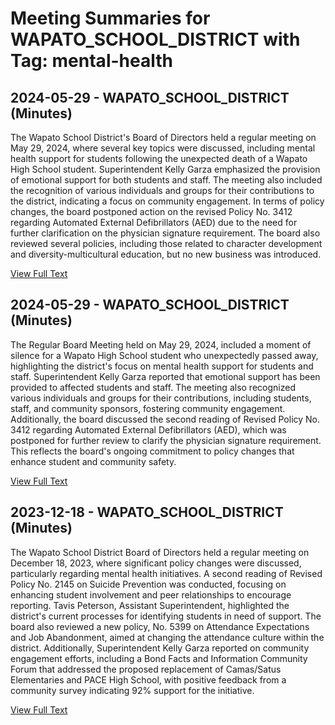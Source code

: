 # Meeting Summaries for WAPATO_SCHOOL_DISTRICT with Tag: mental-health

## 2024-05-29 - WAPATO_SCHOOL_DISTRICT (Minutes)

The Wapato School District's Board of Directors held a regular meeting on May 29, 2024, where several key topics were discussed, including mental health support for students following the unexpected death of a Wapato High School student. Superintendent Kelly Garza emphasized the provision of emotional support for both students and staff. The meeting also included the recognition of various individuals and groups for their contributions to the district, indicating a focus on community engagement. In terms of policy changes, the board postponed action on the revised Policy No. 3412 regarding Automated External Defibrillators (AED) due to the need for further clarification on the physician signature requirement. The board also reviewed several policies, including those related to character development and diversity-multicultural education, but no new business was introduced.

[View Full Text](https://raw.githubusercontent.com/VoronoiPerspectives/WashingtonStateSchoolBoardExplorer/refs/heads/main/data/countries/usa/states/wa/counties/yakima/school_boards/wapato_school_district/2024/processed/2024-05-29-minutes.txt)

## 2024-05-29 - WAPATO_SCHOOL_DISTRICT (Minutes)

The Regular Board Meeting held on May 29, 2024, included a moment of silence for a Wapato High School student who unexpectedly passed away, highlighting the district's focus on mental health support for students and staff. Superintendent Kelly Garza reported that emotional support has been provided to affected students and staff. The meeting also recognized various individuals and groups for their contributions, including students, staff, and community sponsors, fostering community engagement. Additionally, the board discussed the second reading of Revised Policy No. 3412 regarding Automated External Defibrillators (AED), which was postponed for further review to clarify the physician signature requirement. This reflects the board's ongoing commitment to policy changes that enhance student and community safety.

[View Full Text](https://raw.githubusercontent.com/VoronoiPerspectives/WashingtonStateSchoolBoardExplorer/refs/heads/main/data/countries/usa/states/wa/counties/yakima/school_boards/wapato_school_district/2024/processed/2024-05-29-mayregularmeeting-minutes.txt)

## 2023-12-18 - WAPATO_SCHOOL_DISTRICT (Minutes)

The Wapato School District Board of Directors held a regular meeting on December 18, 2023, where significant policy changes were discussed, particularly regarding mental health initiatives. A second reading of Revised Policy No. 2145 on Suicide Prevention was conducted, focusing on enhancing student involvement and peer relationships to encourage reporting. Tavis Peterson, Assistant Superintendent, highlighted the district's current processes for identifying students in need of support. The board also reviewed a new policy, No. 5399 on Attendance Expectations and Job Abandonment, aimed at changing the attendance culture within the district. Additionally, Superintendent Kelly Garza reported on community engagement efforts, including a Bond Facts and Information Community Forum that addressed the proposed replacement of Camas/Satus Elementaries and PACE High School, with positive feedback from a community survey indicating 92% support for the initiative.

[View Full Text](https://raw.githubusercontent.com/VoronoiPerspectives/WashingtonStateSchoolBoardExplorer/refs/heads/main/data/countries/usa/states/wa/counties/yakima/school_boards/wapato_school_district/2023/processed/2023-12-18-decregularmeetingandboardreorganization-minutes.txt)

